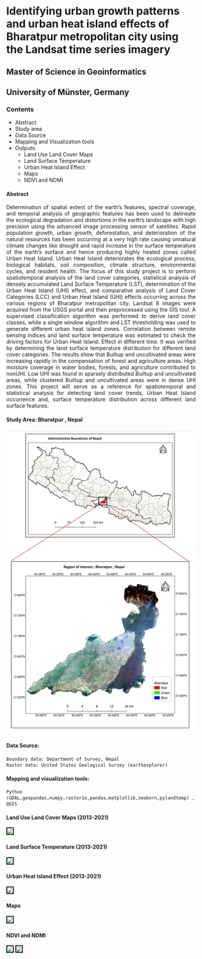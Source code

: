 # Identifying urban growth patterns and urban heat island effects of Bharatpur metropolitan city using the Landsat time series imagery

## Master of Science in Geoinformatics 
## University of Münster, Germany

### Contents
* Abstract
* Study area
* Data Source 
* Mapping and Visualization tools
* Outputs:
   * Land Use Land Cover Maps
   * Land Surface Temperature 
   * Urban Heat Island Effect
   * Maps
   * NDVI and NDMI

#### Abstract
<p align="justify">Determination of spatial extent of the earth’s features, spectral coverage, and temporal analysis of geographic features has been used to delineate the ecological degradation and distortions in the earth’s landscape with high precision using the advanced image processing sensor of satellites. Rapid population growth, urban growth, deforestation, and deterioration of the natural resources has been occurring at a very high rate causing unnatural climate changes like drought and rapid increase in the surface temperature of the earth’s surface and hence producing highly heated zones called Urban Heat Island. Urban Heat Island deteriorates the ecological process, biological habitats, soil composition, climate structure, environmental cycles, and resident health. The focus of this study project is to perform spatiotemporal analysis of the land cover categories, statistical analysis of densely accumulated Land Surface Temperature (LST), determination of the Urban Heat Island (UHI) effect, and comparative analysis of Land Cover Categories (LCC) and Urban Heat Island (UHI) effects occurring across the various regions of Bharatpur metropolitan city. Landsat 8 images were acquired from the USGS portal and then preprocessed using the GIS tool. A supervised classification algorithm was performed to derive land cover classes, while a single window algorithm and LST thresholding was used to generate different urban heat island zones. Correlation between remote sensing indices and land surface temperature was estimated to check the driving factors for Urban Heat Island. Effect in different time. It was verified by determining the land surface temperature distribution for different land cover categories. The results show that Builtup and uncultivated areas were increasing rapidly in the compensation of forest and agriculture areas. High moisture coverage in water bodies, forests, and agriculture contributed to nonUHI. Low UHI was found in sparsely distributed Builtup and uncultivated areas, while clustered Builtup and uncultivated areas were in dense UHI zones. This project will serve as a reference for spatiotemporal and statistical analysis for detecting land cover trends, Urban Heat Island occurrence and, surface temperature distribution across different land surface features.
</p>

#### Study Area: Bharatpur , Nepal
<div>
  <img src='https://github.com/shiwakotisurendra/Master-thesis-Surendra/blob/master/images/aoi.jpg' style='position:center'>
</div>

#### Data Source: 
````
Boundary data: Department of Survey, Nepal
Raster data: United States Geological Survey (earthexplorer)
````
#### Mapping and visualization tools: 
````
Python (GDAL,geopandas,numpy,rasterio,pandas,matplotlib,seaborn,pylandtemp) , QGIS
````
#### Land Use Land Cover Maps (2013-2021)
<div>
  <img src='/Templates/images/lulc.gif' style='position:center;border:solid 2px';>
</div>

#### Land Surface Temperature (2013-2021)
<div>
  <img src='/Templates/images/LSTT.gif' style='position:center;border:solid 2px';>
</div>

####  Urban Heat Island Effect (2013-2021)
<div>
  <img src='/Templates/images/uhi.gif' style='position:center;border:solid 2px';>
</div>

#### Maps 
<div>
  <img src='/Templates/images/thesis-1.gif' height=400px style='position:center;border:solid 2px'>
</div>

#### NDVI and NDMI 
<div>
  <img src='/Templates/images/ndvi.gif' height=400px style='position:right;border:solid 2px' >
  <img src='/Templates/images/ndmi.gif' height=400px style='position:right;border:solid 2px'>
</div>

